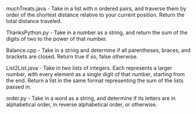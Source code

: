 muchTreats.java - 	Take in a list with n ordered pairs, and traverse them by order of
			the shortest distance relative to your current position.  Return the
			total distance traveled.

ThanksPython.py -	Take in a number as a string, and return the sum of the digits of
			two to the power of that number.

Balance.cpp -		Take in a string and determine if all parentheses, braces, and
			brackets are closed.  Return true if so, false otherwise.

List2List.java -	Take in two lists of integers.  Each represents a larger number,
			with every element as a single digit of that number, starting from
			the end.  Return a list in the same format representing the sum
			of the lists passed in.

order.py -		Take in a word as a string, and determine if its letters are in
			alphabetical order, in reverse alphabetical order, or otherwise.
